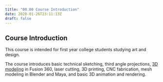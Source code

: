 ```yaml
---
title: "00.00 Course Introduction"
date: 2020-01-26T23:11:13Z
draft: false
---
```


## Course Introduction

This course is intended for first year college students studying art and design.

The course introduces basic technical sketching, third angle projections, [3D modeling](3d-modeling/3d-modeling.md) in Fusion 360, laser cutting, 3D printing, CNC fabrication, mesh modeling in Blender and Maya, and basic 3D animation and rendering.
